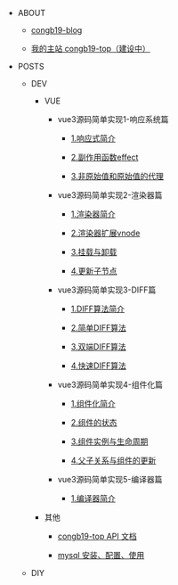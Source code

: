 - ABOUT

  - [congb19-blog](/)

  - [我的主站 congb19-top（建设中）](http://www.congb19.com)

- POSTS

  - DEV

    - VUE

      - vue3源码简单实现1-响应系统篇

        - [1.响应式简介](src/vue/vue3源码简单实现1-响应系统篇/1.响应式简介.md)

        - [2.副作用函数effect](src/vue/vue3源码简单实现1-响应系统篇/2.副作用函数effect.md)

        - [3.非原始值和原始值的代理](src/vue/vue3源码简单实现1-响应系统篇/3.非原始值和原始值的代理.md)

      - vue3源码简单实现2-渲染器篇

        - [1.渲染器简介](src/vue/vue3源码简单实现2-渲染器篇/1.渲染器简介.md)

        - [2.渲染器扩展vnode](src/vue/vue3源码简单实现2-渲染器篇/2.渲染器扩展vnode.md)

        - [3.挂载与卸载](src/vue/vue3源码简单实现2-渲染器篇/3.挂载与卸载.md)

        - [4.更新子节点](src/vue/vue3源码简单实现2-渲染器篇/4.更新子节点.md)

      - vue3源码简单实现3-DIFF篇

        - [1.DIFF算法简介](src/vue/vue3源码简单实现3-DIFF篇/1.DIFF算法简介.md)

        - [2.简单DIFF算法](src/vue/vue3源码简单实现3-DIFF篇/2.简单DIFF算法.md)

        - [3.双端DIFF算法](src/vue/vue3源码简单实现3-DIFF篇/3.双端DIFF算法.md)

        - [4.快速DIFF算法](src/vue/vue3源码简单实现3-DIFF篇/4.快速DIFF算法.md)

      - vue3源码简单实现4-组件化篇

        - [1.组件化简介](src/vue/vue3源码简单实现4-组件化篇/1.组件化简介.md)

        - [2.组件的状态](src/vue/vue3源码简单实现4-组件化篇/2.组件的状态.md)

        - [3.组件实例与生命周期](src/vue/vue3源码简单实现4-组件化篇/3.组件实例与生命周期.md)

        - [4.父子关系与组件的更新](src/vue/vue3源码简单实现4-组件化篇/4.父子关系与组件的更新.md)

      - vue3源码简单实现5-编译器篇
      
        - [1.编译器简介](src/vue/vue3源码简单实现5-编译器篇/1.编译器简介.md)

    - 其他

      - [congb19-top API 文档](src/dev/api.md)

      - [mysql 安装、配置、使用](src/dev/mysql.md)

      <!-- - [精弘论坛](src/develop/jhlt.md) -->

  <!-- - 毕设

    - [论文草稿](src/vmrs/final.md)

    - [外文翻译](src/vmrs/translate.md)

    - [VMRS API 文档](src/vmrs/api.md)

    - [周报 Weekly Report](src/vmrs/weekly.md)

  - 工作

    - [实习报告\_阔知](src/work/internship_kuozhi.md)

    - [工作笔记\_恒生](src/work/note.md) -->

  - DIY